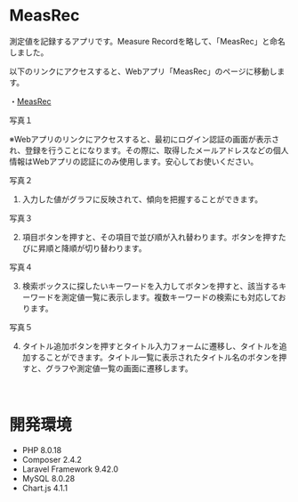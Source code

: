 # MeasRec

測定値を記録するアプリです。Measure Recordを略して、「MeasRec」と命名しました。

以下のリンクにアクセスすると、Webアプリ「MeasRec」のページに移動します。

・[MeasRec](http://measrec.s239.xrea.com/measrec.s239/)

写真１

※Webアプリのリンクにアクセスすると、最初にログイン認証の画面が表示され、登録を行うことになります。その際に、取得したメールアドレスなどの個人情報はWebアプリの認証にのみ使用します。安心してお使いください。

写真２

1. 入力した値がグラフに反映されて、傾向を把握することができます。

写真３

2. 項目ボタンを押すと、その項目で並び順が入れ替わります。ボタンを押すたびに昇順と降順が切り替わります。

写真４

3. 検索ボックスに探したいキーワードを入力してボタンを押すと、該当するキーワードを測定値一覧に表示します。複数キーワードの検索にも対応しております。

写真５

4. タイトル追加ボタンを押すとタイトル入力フォームに遷移し、タイトルを追加することができます。タイトル一覧に表示されたタイトル名のボタンを押すと、グラフや測定値一覧の画面に遷移します。

<br>

# 開発環境
- PHP 8.0.18
- Composer 2.4.2
- Laravel Framework 9.42.0
- MySQL 8.0.28
- Chart.js 4.1.1
